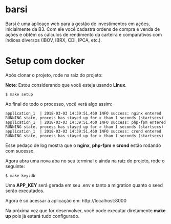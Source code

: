 # barsi
Barsi é uma aplicaço web para a gestão de investimentos em ações, inicialmente da B3. Com ele você cadastra ordens de compra e venda de ações e obtém os cálculos de rendimento da carteira e comparativos com índices diversos (IBOV, IBRX, CDI, IPCA, etc.).

# Setup com docker

Após clonar o projeto, rode na raiz do projeto:

**Note**: Estou considerando que você esteja usando **Linux**.

```
$ make setup
```
Ao final de todo o processo, você verá algo assim:

```
application_1  | 2018-03-03 14:39:51,460 INFO success: nginx entered RUNNING state, process has stayed up for > than 1 seconds (startsecs)
application_1  | 2018-03-03 14:39:51,460 INFO success: php-fpm entered RUNNING state, process has stayed up for > than 1 seconds (startsecs)
application_1  | 2018-03-03 14:39:51,460 INFO success: crond entered RUNNING state, process has stayed up for > than 1 seconds (startsecs)
```

Esse pedaço de log mostra que o **nginx**, **php-fpm** e **crond** estão rodando com sucesso.

Agora abra uma nova aba no seu terminal e ainda na raiz do projeto, rode o seguinte:

```
$ make key:db
```

Uma **APP_KEY** será gerada em seu .env e tanto a migration quanto o seed serão executados.

Agora é só acessar a aplicação em: http://localhost:8000

Na próxima vez que for desenvolver, você pode executar diretamente **make up** pois já estará tudo configurado.

